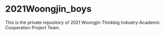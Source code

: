 # 2021Woongjin_boys
This is the private repository of 2021 Woongjin Thinkbig Industry-Academic Cooperation Project Team.
